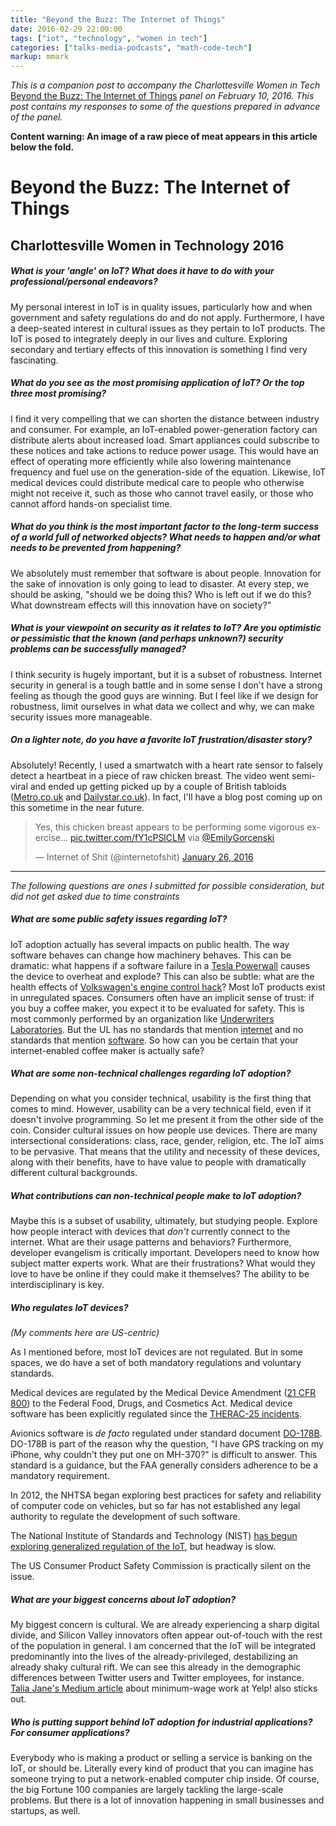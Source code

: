```yaml
---
title: "Beyond the Buzz: The Internet of Things"
date: 2016-02-29 22:00:00
tags: ["iot", "technology", "women in tech"]
categories: ["talks-media-podcasts", "math-code-tech"]
markup: mmark
---
```


_This is a companion post to accompany the Charlottesville Women in Tech_ [Beyond the Buzz: The Internet of Things](http://www.charlottesvillewomenintech.com/2016/02/february-meeting-beyond-the-buzz-the-internet-of-things/) _panel on February 10, 2016. This post contains my responses to some of the questions prepared in advance of the panel._

**Content warning: An image of a raw piece of meat appears in this article below the fold.**

# Beyond the Buzz: The Internet of Things
## Charlottesville Women in Technology 2016

##### What is your 'angle' on IoT? What does it have to do with your professional/personal endeavors?

My personal interest in IoT is in quality issues, particularly how and when government and safety regulations do and do not apply. Furthermore, I have a deep-seated interest in cultural issues as they pertain to IoT products. The IoT is posed to integrately deeply in our lives and culture. Exploring secondary and tertiary effects of this innovation is something I find very fascinating.

##### What do you see as the most promising application of IoT? Or the top three most promising?

I find it very compelling that we can shorten the distance between industry and consumer. For example, an IoT-enabled power-generation factory can distribute alerts about increased load. Smart appliances could subscribe to these notices and take actions to reduce power usage. This would have an effect of operating more efficiently while also lowering maintenance frequency and fuel use on the generation-side of the equation. Likewise, IoT medical devices could distribute medical care to people who otherwise might not receive it, such as those who cannot travel easily, or those who cannot afford hands-on specialist time.

##### What do you think is the most important factor to the long-term success of a world full of networked objects? What needs to happen and/or what needs to be prevented from happening?

We absolutely must remember that software is about people. Innovation for the sake of innovation is only going to lead to disaster. At every step, we should be asking, "should we be doing this? Who is left out if we do this? What downstream effects will this innovation have on society?"

##### What is your viewpoint on security as it relates to IoT? Are you optimistic or pessimistic that the known (and perhaps unknown?) security problems can be successfully managed?

I think security is hugely important, but it is a subset of robustness. Internet security in general is a tough battle and in some sense I don't have a strong feeling as though the good guys are winning. But I feel like if we design for robustness, limit ourselves in what data we collect and why, we can make security issues more manageable.

##### On a lighter note, do you have a favorite IoT frustration/disaster story?

Absolutely! Recently, I used a smartwatch with a heart rate sensor to falsely detect a heartbeat in a piece of raw chicken breast. The video went semi-viral and ended up getting picked up by a couple of British tabloids ([Metro.co.uk](http://metro.co.uk/2016/01/27/this-chicken-breast-has-a-surprisingly-healthy-heart-rate-considering-its-dead-5647836/) and [Dailystar.co.uk](http://www.dailystar.co.uk/tech/news/491009/Microsoft-band-heart-rate-raw-chicken-breast)). In fact, I'll have a blog post coming up on this sometime in the near future.

<blockquote class="twitter-tweet" data-lang="en"><p lang="en" dir="ltr">Yes, this chicken breast appears to be performing some vigorous exercise... <a href="https://t.co/fY1cPSlCLM">pic.twitter.com/fY1cPSlCLM</a> via <a href="https://twitter.com/EmilyGorcenski">@EmilyGorcenski</a></p>&mdash; Internet of Shit (@internetofshit) <a href="https://twitter.com/internetofshit/status/692004889380179968">January 26, 2016</a></blockquote>
<script async src="//platform.twitter.com/widgets.js" charset="utf-8"></script>

---
_The following questions are ones I submitted for possible consideration, but did not get asked due to time constraints_

##### What are some public safety issues regarding IoT?

IoT adoption actually has several impacts on public health. The way software behaves can change how machinery behaves. This can be dramatic: what happens if a software failure in a [Tesla Powerwall](https://www.teslamotors.com/powerwall) causes the device to overheat and explode? This can also be subtle: what are the health effects of [Volkswagen's engine control hack](http://www.bbc.com/news/business-34324772)? Most IoT products exist in unregulated spaces. Consumers often have an implicit sense of trust: if you buy a coffee maker, you expect it to be evaluated for safety. This is most commonly performed by an organization like [Underwriters Laboratories](http://ul.com/). But the UL has no standards that mention [internet](http://ulstandards.ul.com/standards-catalog/?search=Internet) and no standards that mention [software](http://ulstandards.ul.com/standards-catalog/?search=software). So how can you be certain that your internet-enabled coffee maker is actually safe?

##### What are some non-technical challenges regarding IoT adoption?

Depending on what you consider technical, usability is the first thing that comes to mind. However, usability can be a very technical field, even if it doesn't involve programming. So let me present it from the other side of the coin. Consider cultural issues on how people use devices. There are many intersectional considerations: class, race, gender, religion, etc. The IoT aims to be pervasive. That means that the utility and necessity of these devices, along with their benefits, have to have value to people with dramatically different cultural backgrounds.

##### What contributions can non-technical people make to IoT adoption?

Maybe this is a subset of usability, ultimately, but studying people. Explore how people interact with devices that _don't_ currently connect to the internet. What are their usage patterns and behaviors? Furthermore, developer evangelism is critically important. Developers need to know how subject matter experts work. What are their frustrations? What would they love to have be online if they could make it themselves? The ability to be interdisciplinary is key.

##### Who regulates IoT devices?

_(My comments here are US-centric)_

As I mentioned before, most IoT devices are not regulated. But in some spaces, we do have a set of both mandatory regulations and voluntary standards.

Medical devices are regulated by the Medical Device Amendment ([21 CFR 800](http://www.accessdata.fda.gov/scripts/cdrh/cfdocs/cfcfr/CFRSearch.cfm?CFRPartFrom=800&CFRPartTo=1299)) to the Federal Food, Drugs, and Cosmetics Act. Medical device software has been explicitly regulated since the [THERAC-25 incidents](https://en.wikipedia.org/wiki/Therac-25).

Avionics software is _de facto_ regulated under standard document [DO-178B](https://en.wikipedia.org/wiki/DO-178B). DO-178B is part of the reason why the question, "I have GPS tracking on my iPhone, why couldn't they put one on MH-370?" is difficult to answer. This standard is a guidance, but the FAA generally considers adherence to be a mandatory requirement.

In 2012, the NHTSA began exploring best practices for safety and reliability of computer code on vehicles, but so far has not established any legal authority to regulate the development of such software.

The National Institute of Standards and Technology (NIST) [has begun exploring generalized regulation of the IoT](http://www.hldataprotection.com/2015/09/articles/consumer-privacy/nist-releases-draft-framework-on-the-internet-of-things/), but headway is slow.

The US Consumer Product Safety Commission is practically silent on the issue.

##### What are your biggest concerns about IoT adoption?

My biggest concern is cultural. We are already experiencing a sharp digital divide, and Silicon Valley innovators often appear out-of-touch with the rest of the population in general. I am concerned that the IoT will be integrated predominantly into the lives of the already-privileged, destabilizing an already shaky cultural rift. We can see this already in the demographic differences between Twitter users and Twitter employees, for instance. [Talia Jane's Medium article](https://medium.com/@taliajane/an-open-letter-to-my-ceo-fb73df021e7a) about minimum-wage work at Yelp! also sticks out.

##### Who is putting support behind IoT adoption for industrial applications? For consumer applications?

Everybody who is making a product or selling a service is banking on the IoT, or should be. Literally every kind of product that you can imagine has someone trying to put a network-enabled computer chip inside. Of course, the big Fortune 100 companies are largely tackling the large-scale problems. But there is a lot of innovation happening in small businesses and startups, as well.



